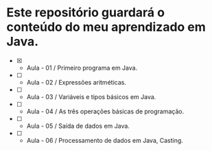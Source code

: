 # Este repositório guardará o conteúdo do meu aprendizado em Java.

 - [x] - Aula - 01 / Primeiro programa em Java.
 - [ ] - Aula - 02 / Expressões aritméticas.
 - [ ] - Aula - 03 / Variáveis e tipos básicos em Java.
 - [ ] - Aula - 04 / As três operações básicas de programação.
 - [ ] - Aula - 05 / Saída de dados em Java.
 - [ ] - Aula - 06 / Processamento de dados em Java, Casting.
